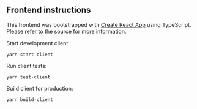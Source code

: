 ## Frontend instructions

This frontend was bootstrapped with [Create React App](https://github.com/facebook/create-react-app) using TypeScript. Please refer to the source for more information.

Start development client:
```
yarn start-client
```

Run client tests:
```
yarn test-client
```

Build client for production:
```
yarn build-client
```
